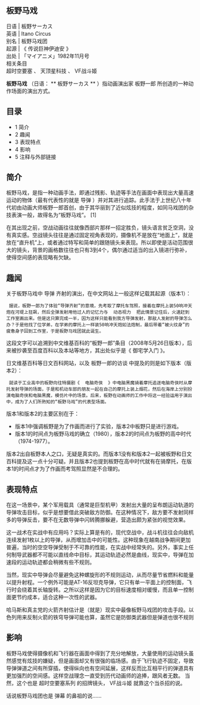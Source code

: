 板野马戏  
---  
日语  |  板野サーカス   
英语  |  Itano Circus   
别名  |  板野马戏团   
起源  |  《  传说巨神伊迪安  》   
出处  |  「マイアニメ」1982年11月号   
相关条目  
超时空要塞  、  天顶星科技  、  VF战斗姬  
  
**板野马戏** （日语： ** 板野サーカス  ** ）指动画演出家  板野一郎  所创造的一种动作场面的演出方式。

##  目录

  * 1  简介 
  * 2  趣闻 
  * 3  表现特点 
  * 4  影响 
  * 5  注释与外部链接 

##  简介

板野马戏，是指一种动画手法，即通过残影、轨迹等手法在画面中表现出大量高速运动的物体（最有代表性的就是  导弹
）并对其进行追踪。此手法于上世纪八十年代初由动画大师板野一郎首创，由于其华丽到了近似炫技的程度，如同马戏团的杂技表演一般，故得名为“板野马戏”。  [1]

在其出现之前，空战动画往往就像西部片那样一招定胜负，镜头语言贫乏空洞，没有真实感。空战镜头往往是通过固定视角表现的，摄像机不是放在“地面上”，就是放在“直升机”上，或者通过特写和简单的跟随镜头来表现。所以即使是活动范围很大的镜头，背景的画格数往往也只有3到4个，偶尔通过适当的出入镜进行弥补，使得空间感的表现略有欠缺。

##  趣闻

关于板野马戏中  导弹  齐射的演出，在中文网站上一般这样记载其起源（版本1）：

     据说，板野一郎为了体验“导弹齐射”的意境，先考取了摩托车驾照，接着在摩托上装50响冲天炮在河堤上狂飙，然后全弹发射用他过人的记忆力与  动态视力  把此情景记住后，火速赶到工作室画出来。但是这只算完成一半，因为这样只能看到我方导弹发射，那敌人发射的导弹怎么办？于是他找了位学弟，在学弟的摩托上一样装50响冲天炮如法炮制，最后带着“被火纹身”的疲惫身子回到工作室，于是板野马戏团就此诞生。 

这段文字可以追溯到中文维基百科的“板野一郎”条目（2008年5月26日版本），后来被抄袭至百度百科以及本站等地方，其出处似乎是《  御宅学入门  》。

日文维基百科等日文百科网站，以及  板野一郎的访谈  中提及的则是如下版本（版本2）：

     就读于工业高中的板野向往特摄剧《  电脑奇侠  》中电脑黑魔骑着摩托追逐电脑奇侠时从摩托发射导弹的场面，于是和机动车部的朋友一起在自己的摩托上装上烟花，然后在海岸上分别扮演电脑奇侠和电脑黑魔，模仿片中的场景。后来，板野在动画师的工作中将这一经验运用于演出中，成为了人们所熟知的“板野马戏”的代表型场面。 

版本1和版本2的主要区别在于：

  * 版本1中强调板野是为了作画而进行了实验，版本2中板野只是进行游戏。 
  * 版本1的时间点为板野马戏的确立（1980），版本2的时间点为板野的高中时代（1974-1977）。 

版本2出自板野本人之口，无疑是真实的。而版本1没有和版本2一起被板野和日文百科提及这一点十分可疑。并且版本2也提到板野在高中时代就有在骑摩托，在版本1的时间点才为了作画而考驾照显然是不合理的。

##  表现特点

在这一场景中，某个军用载具（通常是巨型机甲）发射出大量的呈布朗运动轨道的导弹攻击目标，似乎是想要借此突破敌方防御。在这种情况下，敌方要不发射同样多的导弹反击，要不在无数导弹中闪转腾挪躲避，营造出颇为紧张的视觉效果。

这一战术在实战中有应用吗？实际上算是有的，现代空战中，战斗机往往会向敌机连续发射1枚以上的导弹，从而增加击中的可能性。这种现象在越南战争期间更加普遍，当时的空空导弹受制于不可靠的性能，在实战中经常失的。另外，事实上任何制导武器都不可能以直线命中目标，其运动轨迹必然是曲线，现实中，导弹在加速段的运动轨迹都会稍微有些不规则。

当然，现实中导弹会尽量避免这种螺旋形的不规则运动，从而尽量节省燃料和能量以提升射程。一个例外可能是AT-16反坦克导弹，它只有单一平面上的控制面，飞行时会绕着其长轴旋转。之所以这样是因为它的目标速度相对缓慢，而且单一控制面更节约成本，适合这种一次性的武器。

哈马斯和真主党的火箭齐射估计是（就是）现实中最像板野马戏团的攻击手段。以色列用来反制火箭的铁穹导弹可能也算，虽然它是防御类武器但是弹道也很不规则

##  影响

板野马戏使得摄像机和飞行器在画面中得到了充分地解放，大量使用的运动镜头虽然感觉有炫技的嫌疑，但是画面却又有很强的临场感。由于飞行轨迹不固定，导致导弹弹道之间有所穿插，使得纵向也有空间延展，这样反而比互相平行的弹道具有更加强烈的空间感。这样空战理念一直受到历代动画师的追捧，跟风者无数。
当然，这个也是  超时空要塞系列  的招牌镜头，  VF战斗姬  就靠这个当杀招的说。

话说板野马戏团也是  弹幕  的鼻祖的说……